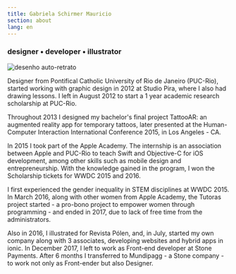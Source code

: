 ```yaml
---
title: Gabriela Schirmer Mauricio
section: about
lang: en
---
```


<div class="gsm-about">
  <h3>
    designer • developer • illustrator
  </h3>
  <div class="gsm-about__img">
    <img src="{{ "/assets/images/thumb.png" | relative_url }}" alt="desenho auto-retrato">
  </div>
  <div class="gsm-about__description">
    <p>
      Designer from Pontifical Catholic University of Rio de Janeiro (PUC-Rio), started working with graphic design in 2012 at Studio Pira, where I also had drawing lessons. I left in August 2012 to start a 1 year academic research scholarship at PUC-Rio.
    </p>
    <p>
      Throughout 2013 I designed my bachelor's final project TattooAR: an augmented reality app for temporary tattoos, later presented at the Human-Computer Interaction International Conference 2015, in Los Angeles - CA.
    </p>
    <p>
      In 2015 I took part of the Apple Academy. The internship is an association between Apple and PUC-Rio to teach Swift and Objective-C for iOS development, among other skills such as mobile design and entrepreneurship. With the knowledge gained in the program, I won the Scholarship tickets for WWDC 2015 and 2016.
    </p>
    <p>
      I first experienced the gender inequality in STEM disciplines at WWDC 2015. In March 2016, along with other women from Apple Academy, the Tutoras project started - a pro-bono project to empower women through programming - and ended in 2017, due to lack of free time from the administrators.
    </p>
    <p>
      Also in 2016, I illustrated for Revista Pólen, and, in July, started my own company along with 3 associates, developing websites and hybrid apps in ionic. In December 2017, I left to work as Front-end developer at Stone Payments. After 6 months I transferred to Mundipagg - a Stone company - to work not only as Front-ender but also Designer.
    </p>
  </div>
</div>